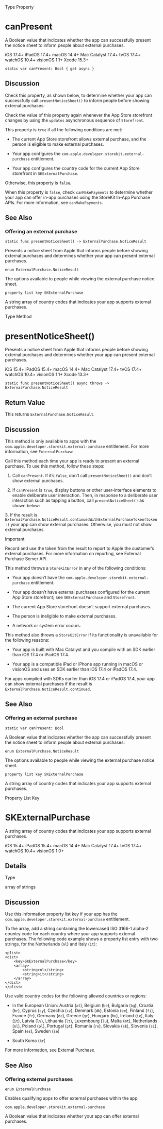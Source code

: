 Type Property

# canPresent

A Boolean value that indicates whether the app can successfully present the
notice sheet to inform people about external purchases.

iOS 17.4+  iPadOS 17.4+  macOS 14.4+  Mac Catalyst 17.4+  tvOS 17.4+  watchOS
10.4+  visionOS 1.1+  Xcode 15.3+

    
    
    static var canPresent: Bool { get async }

## Discussion

Check this property, as shown below, to determine whether your app can
successfully call `presentNoticeSheet()` to inform people before showing
external purchases:

Check the value of this property again whenever the App Store storefront
changes by using the `updates` asynchronous sequence of `Storefront`.

This property is `true` if all the following conditions are met:

  * The current App Store storefront allows external purchase, and the person is eligible to make external purchases.

  * Your app configures the `com.apple.developer.storekit.external-purchase` entitlement.

  * Your app configures the country code for the current App Store storefront in `SKExternalPurchase`.

Otherwise, this property is `false`.

When this property is `false`, check `canMakePayments` to determine whether
your app can offer in-app purchases using the StoreKit In-App Purchase APIs.
For more information, see `canMakePayments`.

## See Also

### Offering an external purchase

`static func presentNoticeSheet() -> ExternalPurchase.NoticeResult`

Presents a notice sheet from Apple that informs people before showing external
purchases and determines whether your app can present external purchases.

`enum ExternalPurchase.NoticeResult`

The options available to people while viewing the external purchase notice
sheet.

`property list key SKExternalPurchase`

A string array of country codes that indicates your app supports external
purchases.

Type Method

# presentNoticeSheet()

Presents a notice sheet from Apple that informs people before showing external
purchases and determines whether your app can present external purchases.

iOS 15.4+  iPadOS 15.4+  macOS 14.4+  Mac Catalyst 17.4+  tvOS 17.4+  watchOS
10.4+  visionOS 1.1+  Xcode 13.3+

    
    
    static func presentNoticeSheet() async throws -> ExternalPurchase.NoticeResult

## Return Value

This returns `ExternalPurchase.NoticeResult`.

## Discussion

This method is only available to apps with the
`com.apple.developer.storekit.external-purchase` entitlement. For more
information, see `ExternalPurchase`.

Call this method each time your app is ready to present an external purchase.
To use this method, follow these steps:

  1. Call `canPresent`. If it’s `false`, don’t call `presentNoticeSheet()` and don’t show external purchases.

  2. If `canPresent` is `true`, display buttons or other user-interface elements to enable deliberate user interaction. Then, in response to a deliberate user interaction such as tapping a button, call `presentNoticeSheet()` as shown below:

3\. If the result is
`ExternalPurchase.NoticeResult.continuedWithExternalPurchaseToken(token:)`
your app can show external purchases. Otherwise, you must not show external
purchases.

Important

Record and use the token from the result to report to Apple the customer’s
external purchases. For more information on reporting, see External Purchase
Server API.

This method throws a `StoreKitError` in any of the following conditions:

  * Your app doesn’t have the `com.apple.developer.storekit.external-purchase` entitlement.

  * Your app doesn’t have external purchases configured for the current App Store storefront; see `SKExternalPurchase` and `Storefront`.

  * The current App Store storefront doesn’t support external purchases. 

  * The person is ineligible to make external purchases.

  * A network or system error occurs.

This method also throws a `StoreKitError` if its functionality is unavailable
for the following reasons:

  * Your app is built with Mac Catalyst and you compile with an SDK earlier than iOS 17.4 or iPadOS 17.4.

  * Your app is a compatible iPad or iPhone app running in macOS or visionOS and uses an SDK earlier than iOS 17.4 or iPadOS 17.4.

For apps compiled with SDKs earlier than iOS 17.4 or iPadOS 17.4, your app can
show external purchases if the result is
`ExternalPurchase.NoticeResult.continued`.

## See Also

### Offering an external purchase

`static var canPresent: Bool`

A Boolean value that indicates whether the app can successfully present the
notice sheet to inform people about external purchases.

`enum ExternalPurchase.NoticeResult`

The options available to people while viewing the external purchase notice
sheet.

`property list key SKExternalPurchase`

A string array of country codes that indicates your app supports external
purchases.

Property List Key

# SKExternalPurchase

A string array of country codes that indicates your app supports external
purchases.

iOS 15.4+  iPadOS 15.4+  macOS 14.4+  Mac Catalyst 17.4+  tvOS 17.4+  watchOS
10.4+  visionOS 1.0+

##  Details

Type

    

array of strings

## Discussion

Use this information property list key if your app has the
`com.apple.developer.storekit.external-purchase` entitlement.

To the array, add a string containing the lowercased ISO 3166-1 alpha-2
country code for each country where your app supports external purchases. The
following code example shows a property list entry with two strings, for the
Netherlands (`nl`) and Italy (`it`):

    
    
    <plist>
    <dict>
        <key>SKExternalPurchase</key>
        <array>
            <string>nl</string>
            <string>it</string>
        </array>
    </dict>
    </plist>
    

Use valid country codes for the following allowed countries or regions:

  * In the European Union: Austria (`at`), Belgium (`be`), Bulgaria (`bg`), Croatia (`hr`), Cyprus (`cy`), Czechia (`cz`), Denmark (`dk`), Estonia (`ee`), Finland (`fi`), France (`fr`), Germany (`de`), Greece (`gr`), Hungary (`hu`), Ireland (`ie`), Italy (`it`), Latvia (`lv`), Lithuania (`lt`), Luxembourg (`lu`), Malta (`mt`), Netherlands (`nl`), Poland (`pl`), Portugal (`pt`), Romania (`ro`), Slovakia (`sk`), Slovenia (`si`), Spain (`es`), Sweden (`se`) 

  * South Korea (`kr`)

For more information, see External Purchase.

## See Also

### Offering external purchases

`enum ExternalPurchase`

Enables qualifying apps to offer external purchases within the app.

`com.apple.developer.storekit.external-purchase`

A Boolean value that indicates whether your app can offer external purchases.


